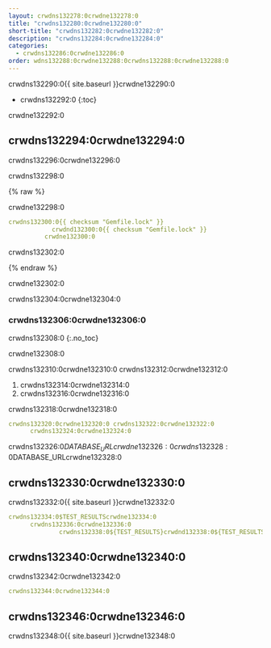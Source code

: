 ```yaml
---
layout: crwdns132278:0crwdne132278:0
title: "crwdns132280:0crwdne132280:0"
short-title: "crwdns132282:0crwdne132282:0"
description: "crwdns132284:0crwdne132284:0"
categories:
  - crwdns132286:0crwdne132286:0
order: wdns132288:0crwdne132288:0crwdns132288:0crwdne132288:0
---
```

crwdns132290:0{{ site.baseurl }}crwdne132290:0

* crwdns132292:0
{:toc}

crwdne132292:0

## crwdns132294:0crwdne132294:0

crwdns132296:0crwdne132296:0

crwdns132298:0

{% raw %}

crwdne132298:0

```yaml
crwdns132300:0{{ checksum "Gemfile.lock" }}
            crwdnd132300:0{{ checksum "Gemfile.lock" }}
          crwdne132300:0
```

crwdns132302:0

{% endraw %}

crwdne132302:0

crwdns132304:0crwdne132304:0

### crwdns132306:0crwdne132306:0

crwdns132308:0
{:.no_toc}

crwdne132308:0

crwdns132310:0crwdne132310:0 crwdns132312:0crwdne132312:0

1. crwdns132314:0crwdne132314:0
2. crwdns132316:0crwdne132316:0

crwdns132318:0crwdne132318:0

```yaml
crwdns132320:0crwdne132320:0 crwdns132322:0crwdne132322:0
      crwdns132324:0crwdne132324:0
```

crwdns132326:0$DATABASE_URLcrwdne132326:0 crwdns132328:0$DATABASE_URLcrwdne132328:0

## crwdns132330:0crwdne132330:0

crwdns132332:0{{ site.baseurl }}crwdne132332:0

```yaml
crwdns132334:0$TEST_RESULTScrwdne132334:0
      crwdns132336:0crwdne132336:0
              crwdns132338:0${TEST_RESULTS}crwdnd132338:0${TEST_RESULTS}crwdnd132338:0${TEST_RESULTS}crwdne132338:0
```

## crwdns132340:0crwdne132340:0

crwdns132342:0crwdne132342:0

```yaml
crwdns132344:0crwdne132344:0
```

## crwdns132346:0crwdne132346:0

crwdns132348:0{{ site.baseurl }}crwdne132348:0